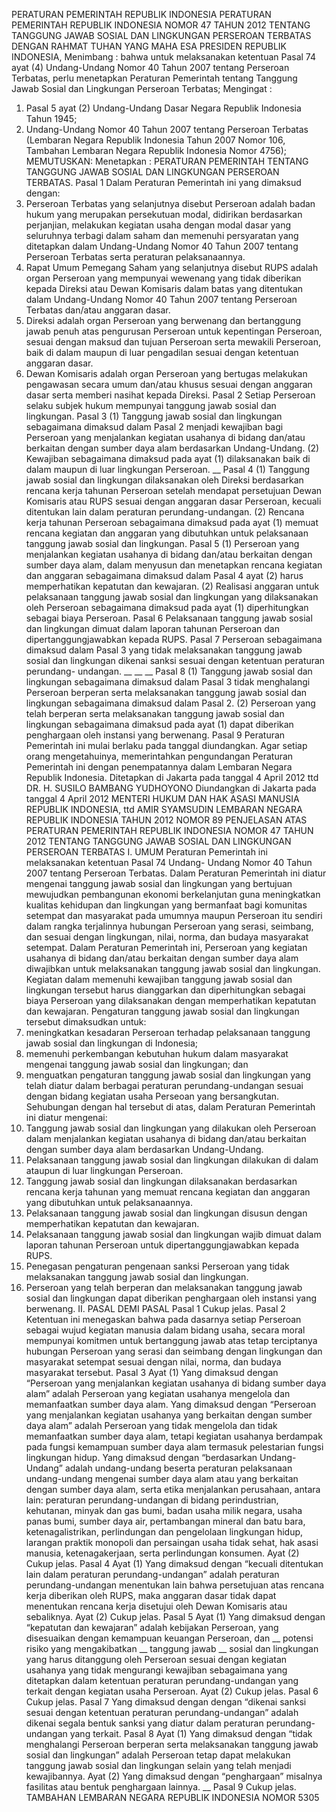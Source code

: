  PERATURAN PEMERINTAH REPUBLIK INDONESIA PERATURAN PEMERINTAH REPUBLIK INDONESIA NOMOR 47 TAHUN 2012 TENTANG TANGGUNG JAWAB SOSIAL DAN LINGKUNGAN PERSEROAN TERBATAS
DENGAN RAHMAT TUHAN YANG MAHA ESA PRESIDEN REPUBLIK INDONESIA,
Menimbang :
 bahwa untuk melaksanakan ketentuan Pasal 74 ayat (4) Undang-Undang Nomor 40 Tahun 2007 tentang Perseroan Terbatas, perlu menetapkan Peraturan Pemerintah tentang Tanggung Jawab Sosial dan Lingkungan Perseroan Terbatas;
Mengingat :

1. Pasal 5 ayat (2) Undang-Undang Dasar Negara Republik Indonesia Tahun 1945;
2. Undang-Undang Nomor 40 Tahun 2007 tentang Perseroan Terbatas (Lembaran Negara Republik Indonesia Tahun 2007 Nomor 106, Tambahan Lembaran Negara Republik Indonesia Nomor 4756);
MEMUTUSKAN:
 Menetapkan : PERATURAN PEMERINTAH TENTANG TANGGUNG JAWAB SOSIAL DAN LINGKUNGAN PERSEROAN TERBATAS.
Pasal 1
Dalam Peraturan Pemerintah ini yang dimaksud dengan:
1. Perseroan Terbatas yang selanjutnya disebut Perseroan adalah badan hukum yang merupakan persekutuan modal, didirikan berdasarkan perjanjian, melakukan kegiatan usaha dengan modal dasar yang seluruhnya terbagi dalam saham dan memenuhi persyaratan yang ditetapkan dalam Undang-Undang Nomor 40 Tahun 2007 tentang Perseroan Terbatas serta peraturan pelaksanaannya.
2. Rapat Umum Pemegang Saham yang selanjutnya disebut RUPS adalah organ Perseroan yang mempunyai wewenang yang tidak diberikan kepada Direksi atau Dewan Komisaris dalam batas yang ditentukan dalam Undang-Undang Nomor 40 Tahun 2007 tentang Perseroan Terbatas dan/atau anggaran dasar.
3. Direksi adalah organ Perseroan yang berwenang dan bertanggung jawab penuh atas pengurusan Perseroan untuk kepentingan Perseroan, sesuai dengan maksud dan tujuan Perseroan serta mewakili Perseroan, baik di dalam maupun di luar pengadilan sesuai dengan ketentuan anggaran dasar.
4. Dewan Komisaris adalah organ Perseroan yang bertugas melakukan pengawasan secara umum dan/atau khusus sesuai dengan anggaran dasar serta memberi nasihat kepada Direksi.
Pasal 2
Setiap Perseroan selaku subjek hukum mempunyai tanggung jawab sosial dan lingkungan.
Pasal 3
(1) Tanggung jawab sosial dan lingkungan sebagaimana dimaksud dalam Pasal 2 menjadi kewajiban bagi Perseroan yang menjalankan kegiatan usahanya di bidang dan/atau berkaitan dengan sumber daya alam berdasarkan Undang-Undang.
(2) Kewajiban sebagaimana dimaksud pada ayat (1) dilaksanakan baik di dalam maupun di luar lingkungan Perseroan. __
Pasal 4
(1) Tanggung jawab sosial dan lingkungan dilaksanakan oleh Direksi berdasarkan rencana kerja tahunan Perseroan setelah mendapat persetujuan Dewan Komisaris atau RUPS sesuai dengan anggaran dasar Perseroan, kecuali ditentukan lain dalam peraturan perundang-undangan.
(2) Rencana kerja tahunan Perseroan sebagaimana dimaksud pada ayat (1) memuat rencana kegiatan dan anggaran yang dibutuhkan untuk pelaksanaan tanggung jawab sosial dan lingkungan.
Pasal 5
(1) Perseroan yang menjalankan kegiatan usahanya di bidang dan/atau berkaitan dengan sumber daya alam, dalam menyusun dan menetapkan rencana kegiatan dan anggaran sebagaimana dimaksud dalam Pasal 4 ayat (2) harus memperhatikan kepatutan dan kewajaran.
(2) Realisasi anggaran untuk pelaksanaan tanggung jawab sosial dan lingkungan yang dilaksanakan oleh Perseroan sebagaimana dimaksud pada ayat (1) diperhitungkan sebagai biaya Perseroan.
Pasal 6
Pelaksanaan tanggung jawab sosial dan lingkungan dimuat dalam laporan tahunan Perseroan dan dipertanggungjawabkan kepada RUPS.
Pasal 7
Perseroan sebagaimana dimaksud dalam Pasal 3 yang tidak melaksanakan tanggung jawab sosial dan lingkungan dikenai sanksi sesuai dengan ketentuan peraturan perundang- undangan. __ __ __
Pasal 8
(1) Tanggung jawab sosial dan lingkungan sebagaimana dimaksud dalam Pasal 3 tidak menghalangi Perseroan berperan serta melaksanakan tanggung jawab sosial dan lingkungan sebagaimana dimaksud dalam Pasal 2.
(2) Perseroan yang telah berperan serta melaksanakan tanggung jawab sosial dan lingkungan sebagaimana dimaksud pada ayat (1) dapat diberikan penghargaan oleh instansi yang berwenang.
Pasal 9
Peraturan Pemerintah ini mulai berlaku pada tanggal diundangkan.
Agar setiap orang mengetahuinya, memerintahkan pengundangan Peraturan Pemerintah ini dengan penempatannya dalam Lembaran Negara Republik Indonesia. Ditetapkan di Jakarta pada tanggal 4 April 2012 ttd DR. H. SUSILO BAMBANG YUDHOYONO Diundangkan di Jakarta pada tanggal 4 April 2012 MENTERI HUKUM DAN HAK ASASI MANUSIA REPUBLIK INDONESIA, ttd AMIR SYAMSUDIN LEMBARAN NEGARA REPUBLIK INDONESIA TAHUN 2012 NOMOR 89 PENJELASAN ATAS PERATURAN PEMERINTAH REPUBLIK INDONESIA NOMOR 47 TAHUN 2012 TENTANG TANGGUNG JAWAB SOSIAL DAN LINGKUNGAN PERSEROAN TERBATAS I. UMUM Peraturan Pemerintah ini melaksanakan ketentuan Pasal 74 Undang- Undang Nomor 40 Tahun 2007 tentang Perseroan Terbatas. Dalam Peraturan Pemerintah ini diatur mengenai tanggung jawab sosial dan lingkungan yang bertujuan mewujudkan pembangunan ekonomi berkelanjutan guna meningkatkan kualitas kehidupan dan lingkungan yang bermanfaat bagi komunitas setempat dan masyarakat pada umumnya maupun Perseroan itu sendiri dalam rangka terjalinnya hubungan Perseroan yang serasi, seimbang, dan sesuai dengan lingkungan, nilai, norma, dan budaya masyarakat setempat. Dalam Peraturan Pemerintah ini, Perseroan yang kegiatan usahanya di bidang dan/atau berkaitan dengan sumber daya alam diwajibkan untuk melaksanakan tanggung jawab sosial dan lingkungan. Kegiatan dalam memenuhi kewajiban tanggung jawab sosial dan lingkungan tersebut harus dianggarkan dan diperhitungkan sebagai biaya Perseroan yang dilaksanakan dengan memperhatikan kepatutan dan kewajaran. Pengaturan tanggung jawab sosial dan lingkungan tersebut dimaksudkan untuk:
1. meningkatkan kesadaran Perseroan terhadap pelaksanaan tanggung jawab sosial dan lingkungan di Indonesia;
2. memenuhi perkembangan kebutuhan hukum dalam masyarakat mengenai tanggung jawab sosial dan lingkungan; dan
3. menguatkan pengaturan tanggung jawab sosial dan lingkungan yang telah diatur dalam berbagai peraturan perundang-undangan sesuai dengan bidang kegiatan usaha Perseoan yang bersangkutan. Sehubungan dengan hal tersebut di atas, dalam Peraturan Pemerintah ini diatur mengenai:
1. Tanggung jawab sosial dan lingkungan yang dilakukan oleh Perseroan dalam menjalankan kegiatan usahanya di bidang dan/atau berkaitan dengan sumber daya alam berdasarkan Undang-Undang.
2. Pelaksanaan tanggung jawab sosial dan lingkungan dilakukan di dalam ataupun di luar lingkungan Perseroan.
3. Tanggung jawab sosial dan lingkungan dilaksanakan berdasarkan rencana kerja tahunan yang memuat rencana kegiatan dan anggaran yang dibutuhkan untuk pelaksanaannya.
4. Pelaksanaan tanggung jawab sosial dan lingkungan disusun dengan memperhatikan kepatutan dan kewajaran.
5. Pelaksanaan tanggung jawab sosial dan lingkungan wajib dimuat dalam laporan tahunan Perseroan untuk dipertanggungjawabkan kepada RUPS.
6. Penegasan pengaturan pengenaan sanksi Perseroan yang tidak melaksanakan tanggung jawab sosial dan lingkungan.
7. Perseroan yang telah berperan dan melaksanakan tanggung jawab sosial dan lingkungan dapat diberikan penghargaan oleh instansi yang berwenang. II. PASAL DEMI PASAL
Pasal 1
Cukup jelas.
Pasal 2
Ketentuan ini menegaskan bahwa pada dasarnya setiap Perseroan sebagai wujud kegiatan manusia dalam bidang usaha, secara moral mempunyai komitmen untuk bertanggung jawab atas tetap terciptanya hubungan Perseroan yang serasi dan seimbang dengan lingkungan dan masyarakat setempat sesuai dengan nilai, norma, dan budaya masyarakat tersebut. Pasal 3 Ayat (1) Yang dimaksud dengan “Perseroan yang menjalankan kegiatan usahanya di bidang sumber daya alam” adalah Perseroan yang kegiatan usahanya mengelola dan memanfaatkan sumber daya alam. Yang dimaksud dengan “Perseroan yang menjalankan kegiatan usahanya yang berkaitan dengan sumber daya alam” adalah Perseroan yang tidak mengelola dan tidak memanfaatkan sumber daya alam, tetapi kegiatan usahanya berdampak pada fungsi kemampuan sumber daya alam termasuk pelestarian fungsi lingkungan hidup. Yang dimaksud dengan “berdasarkan Undang-Undang” adalah undang-undang beserta peraturan pelaksanaan undang-undang mengenai sumber daya alam atau yang berkaitan dengan sumber daya alam, serta etika menjalankan perusahaan, antara lain: peraturan perundang-undangan di bidang perindustrian, kehutanan, minyak dan gas bumi, badan usaha milik negara, usaha panas bumi, sumber daya air, pertambangan mineral dan batu bara, ketenagalistrikan, perlindungan dan pengelolaan lingkungan hidup, larangan praktik monopoli dan persaingan usaha tidak sehat, hak asasi manusia, ketenagakerjaan, serta perlindungan konsumen. Ayat (2) Cukup jelas.
Pasal 4
Ayat (1) Yang dimaksud dengan “kecuali ditentukan lain dalam peraturan perundang-undangan” adalah peraturan perundang-undangan menentukan lain bahwa persetujuan atas rencana kerja diberikan oleh RUPS, maka anggaran dasar tidak dapat menentukan rencana kerja disetujui oleh Dewan Komisaris atau sebaliknya. Ayat (2) Cukup jelas.
Pasal 5
Ayat (1) Yang dimaksud dengan “kepatutan dan kewajaran” adalah kebijakan Perseroan, yang disesuaikan dengan kemampuan keuangan Perseroan, dan __ potensi risiko yang mengakibatkan __ tanggung jawab __ sosial dan lingkungan yang harus ditanggung oleh Perseroan sesuai dengan kegiatan usahanya yang tidak mengurangi kewajiban sebagaimana yang ditetapkan dalam ketentuan peraturan perundang-undangan yang terkait dengan kegiatan usaha Perseroan. Ayat (2) Cukup jelas.
Pasal 6
Cukup jelas.
Pasal 7
Yang dimaksud dengan dengan “dikenai sanksi sesuai dengan ketentuan peraturan perundang-undangan” adalah dikenai segala bentuk sanksi yang diatur dalam peraturan perundang-undangan yang terkait.
Pasal 8
Ayat (1) Yang dimaksud dengan “tidak menghalangi Perseroan berperan serta melaksanakan tanggung jawab sosial dan lingkungan” adalah Perseroan tetap dapat melakukan tanggung jawab sosial dan lingkungan selain yang telah menjadi kewajibannya. Ayat (2) Yang dimaksud dengan “penghargaan” misalnya fasilitas atau bentuk penghargaan lainnya. __
Pasal 9
Cukup jelas. TAMBAHAN LEMBARAN NEGARA REPUBLIK INDONESIA NOMOR 5305